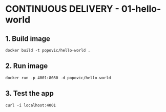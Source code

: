 # CONTINUOUS DELIVERY - 01-hello-world


## 1. Build image

```shell
docker build -t popovic/hello-world .
```


## 2. Run image

```shell
docker run -p 4001:8080 -d popovic/hello-world
```

## 3. Test the app

```shell
curl -i localhost:4001
```
